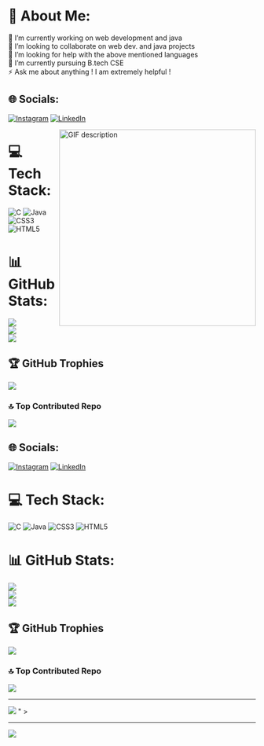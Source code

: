 # 💫 About Me:
🔭 I’m currently working on web development and java<br>👯 I’m looking to collaborate on web dev. and java projects<br>🤝 I’m looking for help with the above mentioned languages<br>🌱 I’m currently pursuing B.tech CSE<br>⚡  Ask me about anything ! I am extremely helpful !<br>

 
## 🌐 Socials:
[![Instagram](https://img.shields.io/badge/Instagram-%23E4405F.svg?logo=Instagram&logoColor=white)](https://instagram.com/nikhil_rupala008) [![LinkedIn](https://img.shields.io/badge/LinkedIn-%230077B5.svg?logo=linkedin&logoColor=white)]((https://www.linkedin.com/in/nikhil-rupala-561b6b300?utm_source=share&utm_campaign=share_via&utm_content=profile&utm_medium=android_app))




<img src="https://github.com/user-attachments/assets/e0ca513c-8642-4ad8-acda-e7e9ab093668" alt="GIF description" title="GIF title" align="right" width="400">




# 💻 Tech Stack:
![C](https://img.shields.io/badge/c-%2300599C.svg?style=plastic&logo=c&logoColor=white) ![Java](https://img.shields.io/badge/java-%23ED8B00.svg?style=plastic&logo=openjdk&logoColor=white) ![CSS3](https://img.shields.io/badge/css3-%231572B6.svg?style=plastic&logo=css3&logoColor=white) ![HTML5](https://img.shields.io/badge/html5-%23E34F26.svg?style=plastic&logo=html5&logoColor=white)
# 📊 GitHub Stats:
![](https://github-readme-stats.vercel.app/api?username=NIKHIL-KASHMEERABEN-RUPALA&theme=highcontrast&hide_border=false&include_all_commits=false&count_private=false)<br/>
![](https://github-readme-streak-stats.herokuapp.com/?user=NIKHIL-KASHMEERABEN-RUPALA&theme=highcontrast&hide_border=false)<br/>
![](https://github-readme-stats.vercel.app/api/top-langs/?username=NIKHIL-KASHMEERABEN-RUPALA&theme=highcontrast&hide_border=false&include_all_commits=false&count_private=false&layout=compact)

## 🏆 GitHub Trophies
![](https://github-profile-trophy.vercel.app/?username=NIKHIL-KASHMEERABEN-RUPALA&theme=radical&no-frame=false&no-bg=false&margin-w=4)

### 🔝 Top Contributed Repo
![](https://github-contributor-stats.vercel.app/api?username=NIKHIL-KASHMEERABEN-RUPALA&limit=5&theme=dark&combine_all_yearly_contributions=true)




 
## 🌐 Socials:
[![Instagram](https://img.shields.io/badge/Instagram-%23E4405F.svg?logo=Instagram&logoColor=white)](https://instagram.com/nikhil_rupala008) [![LinkedIn](https://img.shields.io/badge/LinkedIn-%230077B5.svg?logo=linkedin&logoColor=white)]((https://www.linkedin.com/in/nikhil-rupala-561b6b300?utm_source=share&utm_campaign=share_via&utm_content=profile&utm_medium=android_app))

# 💻 Tech Stack:
![C](https://img.shields.io/badge/c-%2300599C.svg?style=plastic&logo=c&logoColor=white) ![Java](https://img.shields.io/badge/java-%23ED8B00.svg?style=plastic&logo=openjdk&logoColor=white) ![CSS3](https://img.shields.io/badge/css3-%231572B6.svg?style=plastic&logo=css3&logoColor=white) ![HTML5](https://img.shields.io/badge/html5-%23E34F26.svg?style=plastic&logo=html5&logoColor=white)
# 📊 GitHub Stats:
![](https://github-readme-stats.vercel.app/api?username=NIKHIL-KASHMEERABEN-RUPALA&theme=highcontrast&hide_border=false&include_all_commits=false&count_private=false)<br/>
![](https://github-readme-streak-stats.herokuapp.com/?user=NIKHIL-KASHMEERABEN-RUPALA&theme=highcontrast&hide_border=false)<br/>
![](https://github-readme-stats.vercel.app/api/top-langs/?username=NIKHIL-KASHMEERABEN-RUPALA&theme=highcontrast&hide_border=false&include_all_commits=false&count_private=false&layout=compact)

## 🏆 GitHub Trophies
![](https://github-profile-trophy.vercel.app/?username=NIKHIL-KASHMEERABEN-RUPALA&theme=radical&no-frame=false&no-bg=false&margin-w=4)

### 🔝 Top Contributed Repo
![](https://github-contributor-stats.vercel.app/api?username=NIKHIL-KASHMEERABEN-RUPALA&limit=5&theme=dark&combine_all_yearly_contributions=true)


---
[![](https://visitcount.itsvg.in/api?id=NIKHIL-KASHMEERABEN-RUPALA&icon=2&color=0)](https://visitcount.itsvg.in)
" >


---
[![](https://visitcount.itsvg.in/api?id=NIKHIL-KASHMEERABEN-RUPALA&icon=2&color=0)](https://visitcount.itsvg.in)
